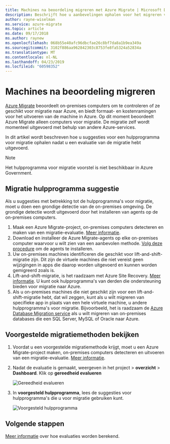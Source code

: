 ```yaml
---
title: Machines na beoordeling migreren met Azure Migrate | Microsoft Docs
description: Beschrijft hoe u aanbevelingen ophalen voor het migreren van machines na het uitvoeren van een evaluatie met de service Azure Migrate.
author: rayne-wiselman
ms.service: azure-migrate
ms.topic: article
ms.date: 09/17/2018
ms.author: raynew
ms.openlocfilehash: 068b55e40afc96dbcfae26c8bf7da8a1b9ea349a
ms.sourcegitcommit: 3102f886aa962842303c8753fe8fa5324a52834a
ms.translationtype: MT
ms.contentlocale: nl-NL
ms.lasthandoff: 04/23/2019
ms.locfileid: "60598352"
---
```

# <a name="migrate-machines-after-assessment"></a>Machines na beoordeling migreren


[Azure Migrate](migrate-overview.md) beoordeelt on-premises computers om te controleren of ze geschikt voor migratie naar Azure, en biedt formaat- en kostenramingen voor het uitvoeren van de machine in Azure. Op dit moment beoordeelt Azure Migrate alleen computers voor migratie. De migratie zelf wordt momenteel uitgevoerd met behulp van andere Azure-services.

In dit artikel wordt beschreven hoe u suggesties voor een hulpprogramma voor migratie ophalen nadat u een evaluatie van de migratie hebt uitgevoerd.

> [!NOTE]
> Het hulpprogramma voor migratie voorstel is niet beschikbaar in Azure Government.

## <a name="migration-tool-suggestion"></a>Migratie hulpprogramma suggestie

Als u suggesties met betrekking tot de hulpprogramma's voor migratie, moet u doen een grondige detectie van de on-premises omgeving. De grondige detectie wordt uitgevoerd door het installeren van agents op de on-premises computers.  

1. Maak een Azure Migrate-project, on-premises computers detecteren en maken van een migratie-evaluatie. [Meer informatie](tutorial-assessment-vmware.md).
2. Download en installeer de Azure Migrate-agents op elke on-premises computer waarvoor u wilt zien van een aanbevolen methode. [Volg deze procedure](how-to-create-group-machine-dependencies.md#prepare-for-dependency-visualization) om de agents te installeren.
2. Uw on-premises machines identificeren die geschikt voor lift-and-shift-migratie zijn. Dit zijn de virtuele machines die niet vereist geen wijzigingen in apps die daarop worden uitgevoerd en kunnen worden gemigreerd zoals is.
3. Lift-and-shift-migratie, is het raadzaam met Azure Site Recovery. [Meer informatie](../site-recovery/tutorial-migrate-on-premises-to-azure.md). U kunt ook hulpprogramma's van derden die ondersteuning bieden voor migratie naar Azure.
4. Als u on-premises machines die niet geschikt zijn voor een lift-and-shift-migratie hebt, dat wil zeggen, kunt als u wilt migreren van specifieke app in plaats van een hele virtuele machine, u andere hulpprogramma's voor migratie. Bijvoorbeeld, het is raadzaam de [Azure Database Migration service](https://azure.microsoft.com/campaigns/database-migration/) als u wilt migreren van on-premises databases die een SQL Server, MySQL of Oracle naar Azure.


## <a name="review-suggested-migration-methods"></a>Voorgestelde migratiemethoden bekijken

1. Voordat u een voorgestelde migratiemethode krijgt, moet u een Azure Migrate-project maken, on-premises computers detecteren en uitvoeren van een migratie-evaluatie. [Meer informatie](tutorial-assessment-vmware.md).
2. Nadat de evaluatie is gemaakt, weergeven in het project > **overzicht** > **Dashboard**. Klik op **gereedheid evalueren**

    ![Gereedheid evalueren](./media/tutorial-assessment-vmware/assessment-report.png)  

3. In **voorgesteld hulpprogramma**, lees de suggesties voor hulpprogramma's die u voor migratie gebruiken kunt.

    ![Voorgesteld hulpprogramma](./media/tutorial-assessment-vmware/assessment-suitability.png)




## <a name="next-steps"></a>Volgende stappen

[Meer informatie](concepts-assessment-calculation.md) over hoe evaluaties worden berekend.
